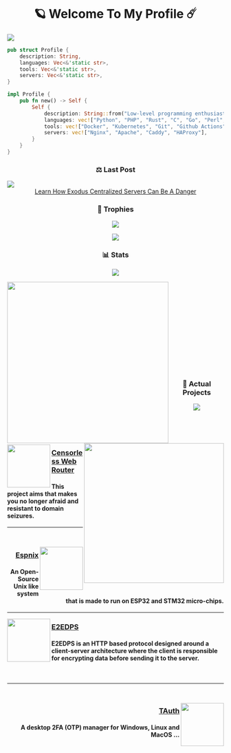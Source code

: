 <h1 align="center">🪐 Welcome To My Profile ☄️</h1>
<img src="https://github.com/user-attachments/assets/d77bbb69-914d-4249-9f28-f06b65ac3780">

```rust
pub struct Profile {
    description: String,
    languages: Vec<&'static str>,
    tools: Vec<&'static str>,
    servers: Vec<&'static str>,
}

impl Profile {
    pub fn new() -> Self {
        Self {
            description: String::from("Low-level programming enthusiast"),
            languages: vec!["Python", "PHP", "Rust", "C", "Go", "Perl", "Typescript"],
            tools: vec!["Docker", "Kubernetes", "Git", "Github Actions", "Travis CI", "Jenkins"],
            servers: vec!["Nginx", "Apache", "Caddy", "HAProxy"],
        }
    }
}
```
<h3 align="center">⚖️ Last Post</h3>

<a href="https://github.com/SystemVll/exodus-privacy-report">
    <img src="https://github.com/user-attachments/assets/cfb4340c-bad1-4dd2-8226-3747e3e4216b"/>
</a>

<div align="center"><a href="https://github.com/SystemVll/exodus-privacy-report">Learn How Exodus Centralized Servers Can Be A Danger</a></div>

<h3 align="center">🥇 Trophies</h3>
<p align="center">
    <img src="https://user-images.githubusercontent.com/69421356/224833055-b11660f1-60f8-4211-9bee-4527e9259cd1.png">
</p>
<p align="center">
    <img src="https://github-profile-trophy.vercel.app/?username=SystemVll&theme=dracula&margin-w=10&margin-h=15&column=10">
</p>

<h3 align="center">📊 Stats</h3>
<p align="center">
    <img src="https://user-images.githubusercontent.com/69421356/224833055-b11660f1-60f8-4211-9bee-4527e9259cd1.png">
</p>
<div float="center">
    <img align="left" width="375" src="https://github-readme-stats.vercel.app/api?username=SystemVll&theme=nord&show_icons=true&hide_border=true&count_private=true">
    <img align="right" width="325" src="https://github-readme-stats.vercel.app/api/top-langs/?username=SystemVll&theme=nord&show_icons=true&hide_border=true&layout=compact">
</div>

<br><br>
<br><br>
<br><br>
<br><br>
<br><br>
<br><br>

<h3 align="center">📌 Actual Projects</h3>
<p align="center">
    <img src="https://user-images.githubusercontent.com/69421356/224833055-b11660f1-60f8-4211-9bee-4527e9259cd1.png">
</p>
<div>
    <br>
    <br>
    <br>
    <p>
        <img width="100" align="left" src="https://github.com/user-attachments/assets/77515db5-8d73-4bcb-ad82-c010f54ebd62"/>
        <h3><a href="https://github.com/Dark-Utilities/The-Reverse-Lab">Censorless Web Router</a></h3>
        <h4>This project aims that makes you no longer afraid and resistant to domain seizures.</h4>
    </p>
    <hr>
    <br>
    <p>
        <img width="100" align="right" src="https://github.com/user-attachments/assets/95c9cdf3-54f3-48c6-b9ec-5606725b4905"/>
        <h3 align="right"><a href="https://github.com/SystemVll/espnix">Espnix</a></h3>
        <h4 align="right">An Open-Source Unix like system that is made to run on ESP32 and STM32 micro-chips.</h4>
    </p>
    <hr>
    <p>
        <img width="100" align="left" src="https://github.com/user-attachments/assets/7fa4d2b3-5fa2-466d-93b9-eb62e140e020"/>
        <h3><a href="https://github.com/E2EDPS/Research-Paper">E2EDPS</a></h3>
        <h4>E2EDPS is an HTTP based protocol designed around a client-server architecture where the client is responsible for encrypting data before sending it to the server.</h4>
    </p>
    <br>
    <hr>
    <br>
    <p>
        <img width="100" align="right" src="https://github.com/user-attachments/assets/f1171a0c-1c0a-44bc-9198-a9a6bfdbb068"/>
        <h3 align="right"><a href="https://github.com/SystemVll/pc-auth">TAuth</a></h3>
        <h4 align="right">A desktop 2FA (OTP) manager for Windows, Linux and MacOS ...</h4>
    </p>
</p>
